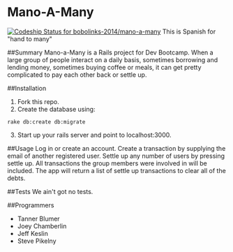 # Mano-A-Many 
[ ![Codeship Status for bobolinks-2014/mano-a-many](https://codeship.io/projects/756d8a80-1151-0132-5385-72f63f219fb7/status)](https://codeship.io/projects/33017)
 This is Spanish for "hand to many"

##Summary 
Mano-a-Many is a Rails project for Dev Bootcamp. When a large group of people interact on a daily basis, sometimes borrowing and lending money, sometimes buying coffee or meals, it can get pretty complicated to pay each other back or settle up.

##Installation
1. Fork this repo.
2. Create the database using:
```
rake db:create db:migrate
```
3. Start up your rails server and point to localhost:3000.


##Usage
Log in or create an account.
Create a transaction by supplying the email of another registered user.
Settle up any number of users by pressing settle up.  All transactions the group members were involved in will be included. The app will return a list of settle up transactions to clear all of the debts.

##Tests
We ain't got no tests.

##Programmers
* Tanner Blumer
* Joey Chamberlin
* Jeff Keslin
* Steve Pikelny

